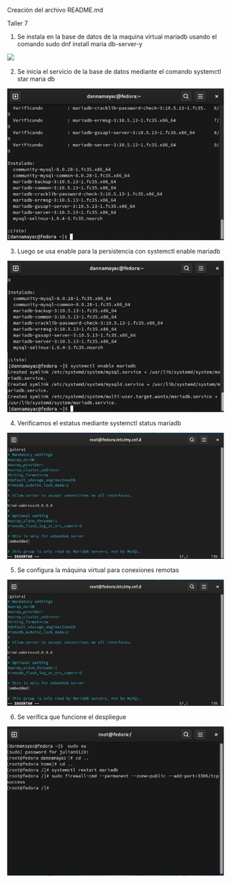 Creación del archivo README.md

Taller 7

1. Se instala en la base de datos de la maquina virtual mariadb usando el comando sudo dnf install maria db-server-y

<img src= "https://github.com/dannamayac/AdministracionSOLINUX-G1N/blob/main/InfraestructuraComputacional/Seguimiento/7/1%20(1).jpgg" style="max-width:100%;">

2. Se inicia el servicio de la base de datos mediante el comando systemctl star maria db

<img src= "https://github.com/dannamayac/AdministracionSOLINUX-G1N/blob/main/InfraestructuraComputacional/Seguimiento/7/2%20(2).jpg" style="max-width:100%;">

3. Luego se usa enable para la persistencia con systemctl enable mariadb

<img src= "https://github.com/dannamayac/AdministracionSOLINUX-G1N/blob/main/InfraestructuraComputacional/Seguimiento/7/3.jpg" style="max-width:100%;">

4. Verificamos el estatus mediante systemctl status mariadb

<img src= "https://github.com/dannamayac/AdministracionSOLINUX-G1N/blob/main/InfraestructuraComputacional/Seguimiento/7/5.png" style="max-width:100%;">

5. Se configura la máquina virtual para conexiones remotas

<img src= "https://github.com/dannamayac/AdministracionSOLINUX-G1N/blob/main/InfraestructuraComputacional/Seguimiento/7/5.png" style="max-width:100%;">

6. Se verifica que funcione el despliegue

<img src= "https://github.com/dannamayac/AdministracionSOLINUX-G1N/blob/main/InfraestructuraComputacional/Seguimiento/7/6.jpg" style="max-width:100%;">

